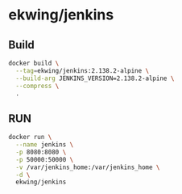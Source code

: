 # ekwing/jenkins

## Build
```bash
docker build \
  --tag=ekwing/jenkins:2.138.2-alpine \
  --build-arg JENKINS_VERSION=2.138.2-alpine \
  --compress \
  .
```

## RUN
```bash
docker run \
  --name jenkins \
  -p 8080:8080 \
  -p 50000:50000 \
  -v /var/jenkins_home:/var/jenkins_home \
  -d \
  ekwing/jenkins
```

